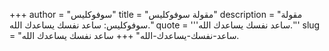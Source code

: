 +++
author = "سوفوكليس"
title = "مقولة سوفوكليس"
description = "مقولة سوفوكليس: ساعد نفسك يساعدك الله."
quote = '''ساعد نفسك يساعدك الله.'''
slug = "ساعد-نفسك-يساعدك-الله"
+++
ساعد نفسك يساعدك الله.
